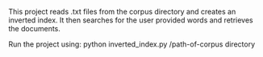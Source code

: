 This project reads .txt files from the corpus directory and creates an inverted index. It then searches for the user provided words and retrieves the documents.

Run the project using: python inverted_index.py /path-of-corpus directory

